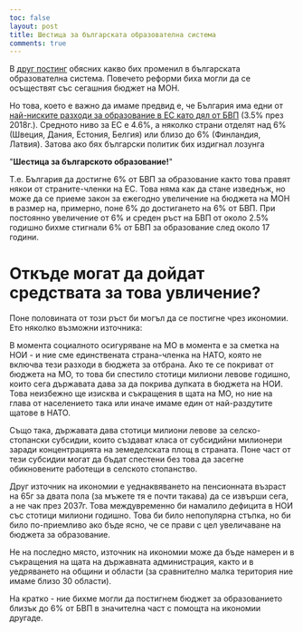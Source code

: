 ```yaml
---
toc: false
layout: post
title: Шестица за българската образователна система
comments: true
---
```


В [друг постинг](2021-02-05-education.md) обясних какво бих променил в българската образователна система. Повечето реформи биха могли да се осъществят със сегашния бюджет на МОН.

Но това, което е важно да имаме предвид е, че България има едни от [най-ниските разходи за образование в ЕС като дял от БВП](http://bit.ly/2MXsWea) (3.5% през 2018г.). Средното ниво за ЕС е 4.6%, а няколко страни отделят над 6% (Швеция, Дания, Естония, Белгия) или близо до 6% (Финландия, Латвия). Затова ако бях български политик бих издигнал лозунга 

"**Шестица за българското образование!**"

T.е. България да достигне 6% от БВП за образование както това правят някои от страните-членки на ЕС. Това няма как да стане изведнъж, но може да се приеме закон за ежегодно увеличение на бюджета на МОН в размер на, примерно, поне 6% до достигането на 6% от БВП. При постоянно увеличение от 6% и среден ръст на БВП от около 2.5% годишно бихме стигнали 6% от БВП за образование след около 17 години.

# Откъде могат да дойдат средствата за това увличение?

Поне половината от този ръст би могъл да се постигне чрез икономии. Ето няколко възможни източника:

В момента социалното осигуряване на МО в момента е за сметка на НОИ - и ние сме единствената страна-членка на НАТО, която не включва тези разходи в бюджета за отбрана. Ако те се покриват от бюджета на МО, то това би спестило стотици милиони левове годишно, които сега държавата дава за да покрива дупката в бюджета на НОИ. Това неизбежно ще изисква и съкращения в щата на МО, но ние на глава от населението така или иначе имаме един от най-раздутите щатове в НАТО.

Също така, държавата дава стотици милиони левове за селско-стопански субсидии, които създават класа от субсидийни милионери заради концентрацията на земеделската площ в страната. Поне част от тези субсидии могат да бъдат спестени без това да засегне обикновените работещи в селското стопанство.

Друг източник на икономии е уеднаквяването на пенсионната възраст на 65г за двата пола (за мъжете тя е почти такава) да се извърши сега, а не чак през 2037г. Това междувременно би намалило дефицита в НОИ със стотици милиони годишно. Това би било непопулярна стъпка, но би било по-приемливо ако бъде ясно, че се прави с цел увеличаване на бюджета за образование.

Не на последно място, източник на икономии може да бъде намерен и в съкращения на щата на държавната администрация, както и в уедряването на общини и области (за сравнително малка територия ние имаме близо 30 области).

На кратко - ние бихме могли да постигнем бюджет за образованието близък до 6% от БВП в значителна част с помощта на икономии другаде.
